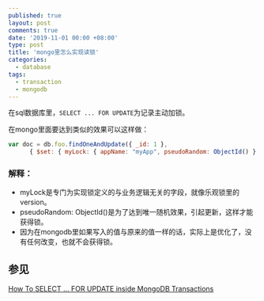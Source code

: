 ```yaml
---
published: true
layout: post
comments: true
date: '2019-11-01 00:00 +08:00'
type: post
title: 'mongo里怎么实现读锁'
categories:
  - database
tags:
  - transaction
  - mongodb
---
```

在sql数据库里，`SELECT ... FOR UPDATE`为记录主动加锁。

在mongo里面要达到类似的效果可以这样做：
```javascript
var doc = db.foo.findOneAndUpdate({ _id: 1 },    
      { $set: { myLock: { appName: "myApp", pseudoRandom: ObjectId() } } })
``` 
### 解释：
- myLock是专门为实现锁定义的与业务逻辑无关的字段，就像乐观锁里的version。
- pseudoRandom: ObjectId()是为了达到唯一随机效果，引起更新，这样才能获得锁。
- 因为在mongodb里如果写入的值与原来的值一样的话，实际上是优化了，没有任何改变，也就不会获得锁。

## 参见 
[How To SELECT ... FOR UPDATE inside MongoDB Transactions](https://www.mongodb.com/blog/post/how-to-select--for-update-inside-mongodb-transactions)

